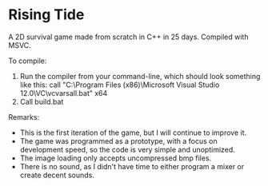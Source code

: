 # Rising Tide
A 2D survival game made from scratch in C++ in 25 days.
Compiled with MSVC.

To compile:
1. Run the compiler from your command-line, which should look something like this:
   call "C:\Program Files (x86)\Microsoft Visual Studio 12.0\VC\vcvarsall.bat" x64
2. Call build.bat


Remarks:
- This is the first iteration of the game, but I will continue to improve it.
- The game was programmed as a prototype, with a focus on development speed, so the code is very simple and unoptimized.
- The image loading only accepts uncompressed bmp files.
- There is no sound, as I didn't have time to either program a mixer or create decent sounds.
